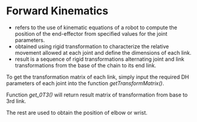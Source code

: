 # Forward Kinematics

- refers to the use of kinematic equations of a robot to compute the position of the end-effector from specified values for the joint parameters.
- obtained using rigid transformation to characterize the relative movement allowed at each joint and define the dimensions of each link.
- result is a sequence of rigid transformations alternating joint and link transformations from the base of the chain to its end link.

To get the transformation matrix of each link, simply input the required DH parameters of each joint into the function *getTransformMatrix()*.

Function *get_0T3()* will return result matrix of transformation from base to 3rd link.

The rest are used to obtain the position of elbow or wrist.
